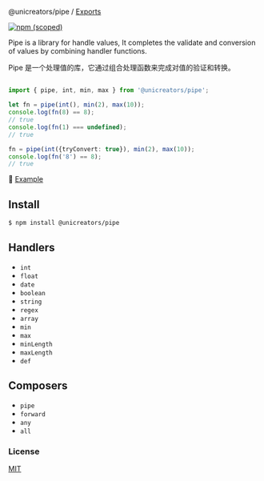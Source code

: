 @unicreators/pipe / [Exports](modules.md)

[![npm (scoped)](https://img.shields.io/npm/v/@unicreators/pipe)](https://www.npmjs.com/package/@unicreators/pipe)

Pipe is a library for handle values, It completes the validate and conversion of values by combining handler functions.

Pipe 是一个处理值的库，它通过组合处理函数来完成对值的验证和转换。

##

```ts
import { pipe, int, min, max } from '@unicreators/pipe';

let fn = pipe(int(), min(2), max(10));
console.log(fn(8) == 8);
// true
console.log(fn(1) === undefined);
// true

fn = pipe(int({tryConvert: true}), min(2), max(10));
console.log(fn('8') == 8);
// true
```

:watermelon: [Example](./tests/index.test.ts) 

## Install

```sh
$ npm install @unicreators/pipe
```

## Handlers

- `int`
- `float`
- `date`
- `boolean`
- `string`
- `regex`
- `array`
- `min`
- `max`
- `minLength`
- `maxLength`
- `def`
  

## Composers

- `pipe`
- `forward`
- `any`
- `all`

### License

[MIT](LICENSE)
